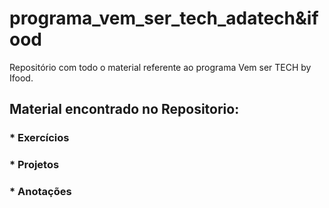 # programa_vem_ser_tech_adatech&ifood
Repositório com todo o material referente ao programa Vem ser TECH by Ifood.

## Material encontrado no Repositorio:

### * Exercícios
### * Projetos
### * Anotações
